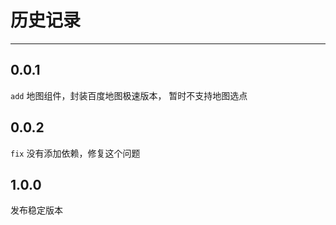 # 历史记录

---


## 0.0.1

`add` 地图组件，封装百度地图极速版本， 暂时不支持地图选点

## 0.0.2

`fix` 没有添加依赖，修复这个问题

## 1.0.0

发布稳定版本